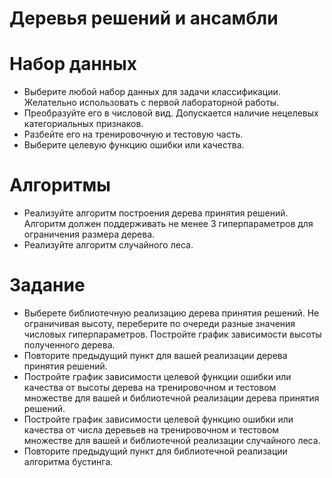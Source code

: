 # Деревья решений и ансамбли


# Набор данных

* Выберите любой набор данных для задачи классификации. Желательно использовать с первой лабораторной работы.  
* Преобразуйте его в числовой вид. Допускается наличие нецелевых категориальных признаков.  
* Разбейте его на тренировочную и тестовую часть.  
* Выберите целевую функцию ошибки или качества.

# Алгоритмы

* Реализуйте алгоритм построения дерева принятия решений. Алгоритм должен поддерживать не менее 3 гиперпараметров для ограничения размера дерева.  
* Реализуйте алгоритм случайного леса.

# Задание

* Выберете библиотечную реализацию дерева принятия решений. Не ограничивая высоту, переберите по очереди разные значения числовых  гиперпараметров. Постройте график зависимости высоты полученного дерева.  
* Повторите предыдущий пункт для вашей реализации дерева принятия решений.  
* Постройте график зависимости целевой функции ошибки или качества от высоты дерева на тренировочном и тестовом множестве для вашей и библиотечной реализации дерева принятия решений.  
* Постройте график зависимости  целевой функцию ошибки или качества от числа деревьев на тренировочном и тестовом множестве для вашей и библиотечной реализации случайного леса.  
* Повторите предыдущий пункт для библиотечной реализации алгоритма бустинга.